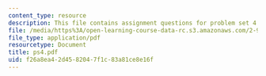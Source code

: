 ```yaml
---
content_type: resource
description: This file contains assignment questions for problem set 4.
file: /media/https%3A/open-learning-course-data-rc.s3.amazonaws.com/2-993j-introduction-to-numerical-analysis-for-engineering-13-002j-spring-2005/f26a8ea42d4582047f1c83a81ce8e16f_ps4.pdf
file_type: application/pdf
resourcetype: Document
title: ps4.pdf
uid: f26a8ea4-2d45-8204-7f1c-83a81ce8e16f
---
```

